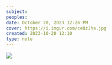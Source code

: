 ```yaml
---
subject: 
peoples: 
date: October 20, 2023 12:26 PM
cover: https://i.imgur.com/ce8zJha.jpg
created: 2023-10-20 12:10
type: note
---
```






![](attachment/100-Notes/Recharge%20Stonebridge%20II%20Firm%20Pillowtop%20Queen%20Mattress/IMG-20231020122704463.png)

